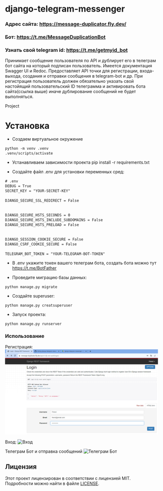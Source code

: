 # django-telegram-messenger

### Адрес сайта: https://message-duplicator.fly.dev/
### Бот: https://t.me/MessageDuplicationBot
### Узнать свой telegram id: https://t.me/getmyid_bot

Принимает сообщение пользователя по API и дублирует его в телеграм бот сайта на который подписан пользователь.
Имеется документация Swagger UI и Redoc. Предоставляет API точки для регистрации, входа-выхода, создания и отправки 
сообщения в telegram-bot и др. При регистрация пользователь должен обязательно указать свой настойящий пользовательский ID телеграмма и активировать бота сайта(ссылка выше) иначе дублирование сообщений не будет выполняться.

Project


# Установка

* Создаем виртуальное окружение
```
python -m venv .venv
.venv/scripts/activate
```

* Устанавливаем зависимости проекта
pip install -r requirements.txt

* Создайте файл .env для установки переменных сред:
```env
# .env
DEBUG = True
SECRET_KEY = "YOUR-SECRET-KEY"

DJANGO_SECURE_SSL_REDIRECT = False


DJANGO_SECURE_HSTS_SECONDS = 0
DJANGO_SECURE_HSTS_INCLUDE_SUBDOMAINS = False
DJANGO_SECURE_HSTS_PRELOAD = False


DJANGO_SESSION_COOKIE_SECURE = False
DJANGO_CSRF_COOKIE_SECURE = False

TELEGRAM_BOT_TOKEN = "YOUR-TELEGRAM-BOT-TOKEN"
```

* В .env укажите токен вашего телеграм бота, создать бота можно тут https://t.me/BotFather


* Проведите миграцию базы данных:
```
python manage.py migrate
```

* Создайте superuser:
```
python manage.py creatsuperuser
```

* Запуск проекта:
```
python manage.py runserver
```

### Использование

Регистрация:
![Регистрация](https://raw.githubusercontent.com/Warkinstar/screenshots/main/django-telegram-messenger/Login.png)

Вход:
![Вход](https://storage.cloud.google.com/bucket-django-educa/django-telegram-messanger/Login.png)

Телеграм Бот и отправка сообщений
![Телеграм Бот](https://storage.cloud.google.com/bucket-django-educa/django-telegram-messanger/send_messages.png)


## Лицензия
Этот проект лицензирован в соответствии с лицензией MIT. Подробности можно найти в файле [LICENSE](LICENSE).
